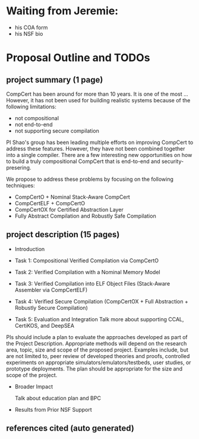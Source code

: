 # Waiting from Jeremie:

- his COA form
- his NSF bio

# Proposal Outline and TODOs

## project summary (1 page)

CompCert has been around for more than 10 years. It is one of the
most ... However, it has not been used for building realistic systems
because of the following limitations:

- not compositional 
- not end-to-end
- not supporting secure compilation

PI Shao's group has been leading multiple efforts on
improving CompCert to address these features. However, they have
not been combined together into a single compiler.
There are a few interesting new opportunities on how to build
a truly compositional CompCert that is end-to-end and security-presering.
  
We propose to address these problems by focusing on the following
techniques:

- CompCertO + Nominal Stack-Aware CompCert
- CompCertELF + CompCertO
- CompCertOX for Certified Abstraction Layer
- Fully Abstract Compilation and Robustly Safe Compilation

## project description (15 pages)

- Introduction

- Task 1: Compositional Verified Compilation via CompCertO

- Task 2: Verified Compilation with a Nominal Memory Model 

- Task 3: Verified Compilation into ELF Object Files
          (Stack-Aware Assembler via CompCertELF)

- Task 4: Verified Secure Compilation 
    (CompCertOX + Full Abstraction + Robustly Secure Compilation)

- Task 5: Evaluation and Integration
    Talk more about supporting CCAL, CertiKOS, and DeepSEA

PIs should include a plan to evaluate the approaches developed as part
of the Project Description. Appropriate methods will depend on the
research area, topic, size and scope of the proposed project. Examples
include, but are not limited to, peer review of developed theories and
proofs, controlled experiments on appropriate
simulators/emulators/testbeds, user studies, or prototype
deployments. The plan should be appropriate for the size and scope of
the project.

- Broader Impact

  Talk about education plan and BPC 

- Results from Prior NSF Support

## references cited (auto generated)

